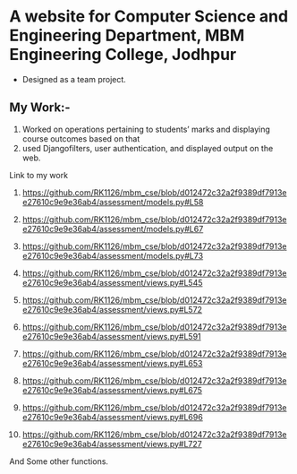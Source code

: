 # A website for Computer Science and Engineering Department, MBM Engineering College, Jodhpur

* Designed as a team project.

## My Work:-
1. Worked on operations pertaining to students’ marks and displaying course outcomes based on that
2. used Djangofilters, user authentication, and displayed output on the web.

Link to my work
1. https://github.com/RK1126/mbm_cse/blob/d012472c32a2f9389df7913ee27610c9e9e36ab4/assessment/models.py#L58
2. https://github.com/RK1126/mbm_cse/blob/d012472c32a2f9389df7913ee27610c9e9e36ab4/assessment/models.py#L67
3. https://github.com/RK1126/mbm_cse/blob/d012472c32a2f9389df7913ee27610c9e9e36ab4/assessment/models.py#L73

4. https://github.com/RK1126/mbm_cse/blob/d012472c32a2f9389df7913ee27610c9e9e36ab4/assessment/views.py#L545
5. https://github.com/RK1126/mbm_cse/blob/d012472c32a2f9389df7913ee27610c9e9e36ab4/assessment/views.py#L572
6. https://github.com/RK1126/mbm_cse/blob/d012472c32a2f9389df7913ee27610c9e9e36ab4/assessment/views.py#L591
7. https://github.com/RK1126/mbm_cse/blob/d012472c32a2f9389df7913ee27610c9e9e36ab4/assessment/views.py#L653
8. https://github.com/RK1126/mbm_cse/blob/d012472c32a2f9389df7913ee27610c9e9e36ab4/assessment/views.py#L675
9. https://github.com/RK1126/mbm_cse/blob/d012472c32a2f9389df7913ee27610c9e9e36ab4/assessment/views.py#L696
10. https://github.com/RK1126/mbm_cse/blob/d012472c32a2f9389df7913ee27610c9e9e36ab4/assessment/views.py#L727

And Some other functions.
